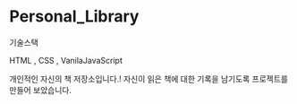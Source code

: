 # Personal_Library

기술스택

HTML , CSS , VanilaJavaScript

개인적인 자신의 책 저장소입니다.! 
자신이 읽은 책에 대한 기록을 남기도록 프로젝트를 만들어 보았습니다.
